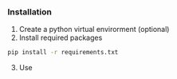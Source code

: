 ### Installation 

1. Create a python virtual envirorment (optional)
2. Install required packages 
```sh
pip install -r requirements.txt
```
3. Use